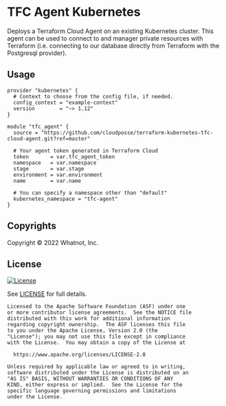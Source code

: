 # TFC Agent Kubernetes

Deploys a Terraform Cloud Agent on an existing Kubernetes cluster. This agent
can be used to connect to and manager private resources with Terraform (i.e. 
connecting to our database directly from Terraform with the Postgresql 
provider).

## Usage

```hcl
provider "kubernetes" {
  # Context to choose from the config file, if needed.
  config_context = "example-context"
  version        = "~> 1.12"
}

module "tfc_agent" {
  source = "https://github.com/cloudposse/terraform-kubernetes-tfc-cloud-agent.git?ref=master"

  # Your agent token generated in Terraform Cloud
  token       = var.tfc_agent_token
  namespace   = var.namespace
  stage       = var.stage
  environment = var.environment
  name        = var.name

  # You can specify a namespace other than "default"
  kubernetes_namespace = "tfc-agent"
}
```

## Copyrights

Copyright © 2022 Whatnot, Inc.

## License

[![License](https://img.shields.io/badge/License-Apache%202.0-blue.svg)](https://opensource.org/licenses/Apache-2.0)

See [LICENSE](LICENSE) for full details.

```text
Licensed to the Apache Software Foundation (ASF) under one
or more contributor license agreements.  See the NOTICE file
distributed with this work for additional information
regarding copyright ownership.  The ASF licenses this file
to you under the Apache License, Version 2.0 (the
"License"); you may not use this file except in compliance
with the License.  You may obtain a copy of the License at

  https://www.apache.org/licenses/LICENSE-2.0

Unless required by applicable law or agreed to in writing,
software distributed under the License is distributed on an
"AS IS" BASIS, WITHOUT WARRANTIES OR CONDITIONS OF ANY
KIND, either express or implied.  See the License for the
specific language governing permissions and limitations
under the License.
```
